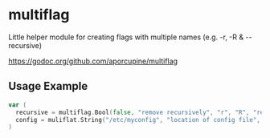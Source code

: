 # multiflag

Little helper module for creating flags with multiple names (e.g. -r, -R &amp; --recursive)

https://godoc.org/github.com/aporcupine/multiflag

## Usage Example

```go
var (
  recursive = multiflag.Bool(false, "remove recursively", "r", "R", "recursive")
  config = muliflat.String("/etc/myconfig", "location of config file", "c", "config")
)
```